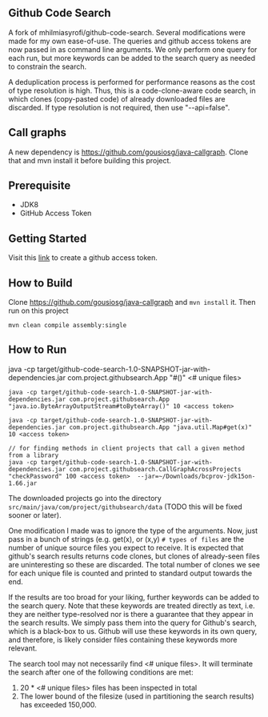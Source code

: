 ## Github Code Search
A fork of mhilmiasyrofi/github-code-search.
Several modifications were made for my own ease-of-use. 
The queries and github access tokens are now passed in as command line arguments.
We only perform one query for each run, but more keywords can be added to the search query as needed to constrain the search.

A deduplication process is performed for performance reasons as the cost of type resolution is high.
Thus, this is a code-clone-aware code search, in which clones (copy-pasted code) of already downloaded files are discarded.
If type resolution is not required, then use "--api=false".


## Call graphs

A new dependency is https://github.com/gousiosg/java-callgraph. Clone that and mvn install it before building this project.

## Prerequisite

- JDK8
- GitHub Access Token

## Getting Started

Visit this [link](https://github.com/settings/tokens) to create a github access token. 


## How to Build

Clone https://github.com/gousiosg/java-callgraph and `mvn install` it. Then run on this project

```
mvn clean compile assembly:single

```

## How to Run

java -cp target/github-code-search-1.0-SNAPSHOT-jar-with-dependencies.jar com.project.githubsearch.App "<fully qualified class name>#<method name>()" <# unique files> <access token> <split by size>

```
java -cp target/github-code-search-1.0-SNAPSHOT-jar-with-dependencies.jar com.project.githubsearch.App "java.io.ByteArrayOutputStream#toByteArray()" 10 <access token> 

java -cp target/github-code-search-1.0-SNAPSHOT-jar-with-dependencies.jar com.project.githubsearch.App "java.util.Map#get(x)" 10 <access token> 

// for finding methods in client projects that call a given method from a library
java -cp target/github-code-search-1.0-SNAPSHOT-jar-with-dependencies.jar com.project.githubsearch.CallGraphAcrossProjects "checkPassword" 100 <access token>  --jar=~/Downloads/bcprov-jdk15on-1.66.jar
```

The downloaded projects go into the directory `src/main/java/com/project/githubsearch/data` (TODO this will be fixed sooner or later).

One modification I made was to ignore the type of the arguments. Now, just pass in a bunch of strings (e.g. get(x), or <init>(x,y)
`# types of files` are the number of unique source files you expect to receive. 
It is expected that github's search results returns code clones, 
but clones of already-seen files are uninteresting so these are discarded. The total number of clones we see for each unique file is counted and printed to standard output towards the end.

If the results are too broad for your liking, further keywords can be added to the search query. 
Note that these keywords are treated directly as text, i.e. they are neither type-resolved nor is there a guarantee that they appear in the search results. 
We simply pass them into the query for Github's search, which is a black-box to us.
Github will use these keywords in its own query, and therefore, is likely consider files containing these keywords more relevant.

The search tool may not necessarily find <# unique files>. It will terminate the search after one of the following conditions are met:
1. 20 *  <# unique files> files has been inspected in total
2. The lower bound of the filesize (used in partitioning the search results) has exceeded 150,000.
